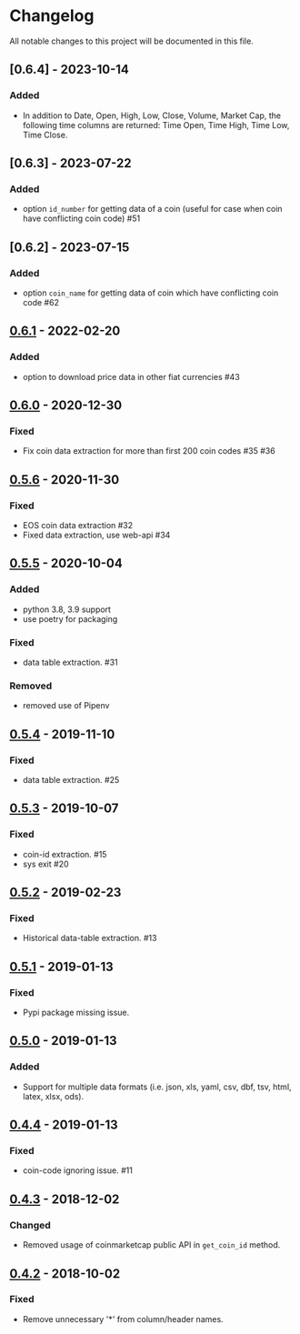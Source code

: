 # Changelog

All notable changes to this project will be documented in this file.

## [0.6.4] - 2023-10-14

### Added

- In addition to Date, Open, High, Low, Close, Volume, Market Cap, the following time columns are returned: Time Open, Time High, Time Low, Time Close.

## [0.6.3] - 2023-07-22

### Added

- option `id_number` for getting data of a coin (useful for case when coin have conflicting coin code) #51

## [0.6.2] - 2023-07-15

### Added

- option `coin_name` for getting data of coin which have conflicting coin code #62

## [0.6.1] - 2022-02-20

### Added

- option to download price data in other fiat currencies #43

## [0.6.0] - 2020-12-30

### Fixed

- Fix coin data extraction for more than first 200 coin codes #35 #36

## [0.5.6] - 2020-11-30

### Fixed

- EOS coin data extraction #32
- Fixed data extraction, use web-api #34

## [0.5.5] - 2020-10-04

### Added

- python 3.8, 3.9 support
- use poetry for packaging

### Fixed

- data table extraction. #31

### Removed

- removed use of Pipenv

## [0.5.4] - 2019-11-10

### Fixed

- data table extraction. #25

## [0.5.3] - 2019-10-07

### Fixed

- coin-id extraction. #15
- sys exit #20

## [0.5.2] - 2019-02-23

### Fixed

- Historical data-table extraction. #13

## [0.5.1] - 2019-01-13

### Fixed

- Pypi package missing issue.

## [0.5.0] - 2019-01-13

### Added

- Support for multiple data formats (i.e. json, xls, yaml, csv, dbf, tsv, html, latex, xlsx, ods).

## [0.4.4] - 2019-01-13

### Fixed

- coin-code ignoring issue. #11

## [0.4.3] - 2018-12-02

### Changed

- Removed usage of coinmarketcap public API in `get_coin_id` method.

## [0.4.2] - 2018-10-02

### Fixed

- Remove unnecessary '*' from column/header names.

[0.6.1]: https://github.com/guptarohit/cryptoCMD/releases/tag/v0.6.1
[0.6.0]: https://github.com/guptarohit/cryptoCMD/releases/tag/v0.6.0
[0.5.6]: https://github.com/guptarohit/cryptoCMD/releases/tag/v0.5.6
[0.5.5]: https://github.com/guptarohit/cryptoCMD/releases/tag/v0.5.5
[0.5.4]: https://github.com/guptarohit/cryptoCMD/releases/tag/v0.5.4
[0.5.3]: https://github.com/guptarohit/cryptoCMD/releases/tag/v0.5.3
[0.5.2]: https://github.com/guptarohit/cryptoCMD/releases/tag/v0.5.2
[0.5.1]: https://github.com/guptarohit/cryptoCMD/releases/tag/v0.5.1
[0.5.0]: https://github.com/guptarohit/cryptoCMD/releases/tag/v0.5.0
[0.4.4]: https://github.com/guptarohit/cryptoCMD/releases/tag/v0.4.4
[0.4.3]: https://github.com/guptarohit/cryptoCMD/releases/tag/v0.4.3
[0.4.2]: https://github.com/guptarohit/cryptoCMD/releases/tag/v0.4.2
